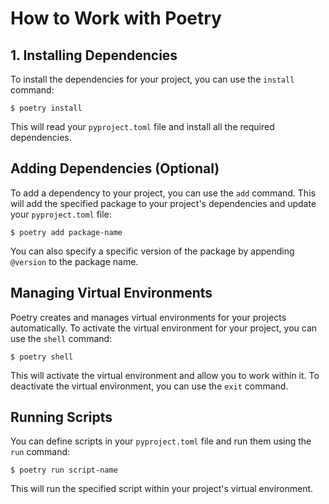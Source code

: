 # How to Work with Poetry

## 1. Installing Dependencies

To install the dependencies for your project, you can use the `install` command:

```
$ poetry install
```

This will read your `pyproject.toml` file and install all the required dependencies.

## Adding Dependencies (Optional)

To add a dependency to your project, you can use the `add` command. This will add the specified package to your project's dependencies and update your `pyproject.toml` file:

```
$ poetry add package-name
```

You can also specify a specific version of the package by appending `@version` to the package name.

## Managing Virtual Environments

Poetry creates and manages virtual environments for your projects automatically. To activate the virtual environment for your project, you can use the `shell` command:

```
$ poetry shell
```

This will activate the virtual environment and allow you to work within it. To deactivate the virtual environment, you can use the `exit` command.

## Running Scripts

You can define scripts in your `pyproject.toml` file and run them using the `run` command:

```
$ poetry run script-name
```

This will run the specified script within your project's virtual environment.
